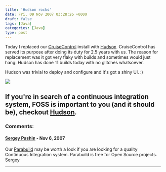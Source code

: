 ```yaml
---
title: 'Hudson rocks'
date: Fri, 09 Nov 2007 03:28:26 +0000
draft: false
tags: [Java]
categories: [Java]
type: post
---
```


Today I replaced our [CruiseControl](http://cruisecontrol.sourceforge.net/) install with [Hudson](https://hudson.dev.java.net/). CruiseControl has served its purpose after doing its duty for 2.5 years with us. The reason for replacement was it got very flaky with builds and sometimes would just hang. Hudson has done 11 builds today with no glitches whatsoever.

Hudson was trivial to deploy and configure and it's got a shiny UI. :)

[![](http://hudson.gotdns.com/wiki//download/attachments/753667/1.png)](http://hudson.gotdns.com/wiki//download/attachments/753667/1.png)

If you're in search of a continuous integration system, FOSS is important to you (and it should be), checkout [Hudson](http://hudson.gotdns.com/wiki/display/HUDSON/Meet+Hudson).
---
### Comments:
#### [Sergey Pashin](http://www.viewtier.com "spashin@viewtier.com") - <time datetime="2007-11-10 17:22:29">Nov 6, 2007</time>

Our [Parabuild](http://www.viewtier.com) may be worth a look if you are looking for a quality Continuous Integration system. Parabuild is free for Open Source projects. Sergey
<hr />
